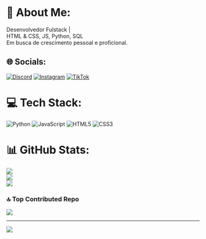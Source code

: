 # 💫 About Me:
Desenvolvedor Fulstack |<br>HTML & CSS, JS, Python, SQL<br>Em busca de crescimento pessoal e proficional.


## 🌐 Socials:
[![Discord](https://img.shields.io/badge/Discord-%237289DA.svg?logo=discord&logoColor=white)](https://discord.gg/marcochaves_17) [![Instagram](https://img.shields.io/badge/Instagram-%23E4405F.svg?logo=Instagram&logoColor=white)](https://instagram.com/marcochaves_17) [![TikTok](https://img.shields.io/badge/TikTok-%23000000.svg?logo=TikTok&logoColor=white)](https://tiktok.com/@marcochaves_17) 

# 💻 Tech Stack:
![Python](https://img.shields.io/badge/python-3670A0?style=for-the-badge&logo=python&logoColor=ffdd54) ![JavaScript](https://img.shields.io/badge/javascript-%23323330.svg?style=for-the-badge&logo=javascript&logoColor=%23F7DF1E) ![HTML5](https://img.shields.io/badge/html5-%23E34F26.svg?style=for-the-badge&logo=html5&logoColor=white) ![CSS3](https://img.shields.io/badge/css3-%231572B6.svg?style=for-the-badge&logo=css3&logoColor=white)
# 📊 GitHub Stats:
![](https://github-readme-stats.vercel.app/api?username=MarcoCS2007&theme=transparent&hide_border=false&include_all_commits=false&count_private=false)<br/>
![](https://github-readme-streak-stats.herokuapp.com/?user=MarcoCS2007&theme=transparent&hide_border=false)<br/>
![](https://github-readme-stats.vercel.app/api/top-langs/?username=MarcoCS2007&theme=transparent&hide_border=false&include_all_commits=false&count_private=false&layout=compact)

### 🔝 Top Contributed Repo
![](https://github-contributor-stats.vercel.app/api?username=MarcoCS2007&limit=5&theme=dark&combine_all_yearly_contributions=true)

---
[![](https://visitcount.itsvg.in/api?id=MarcoCS2007&icon=0&color=1)](https://visitcount.itsvg.in)

<!-- Proudly created with GPRM ( https://gprm.itsvg.in ) -->